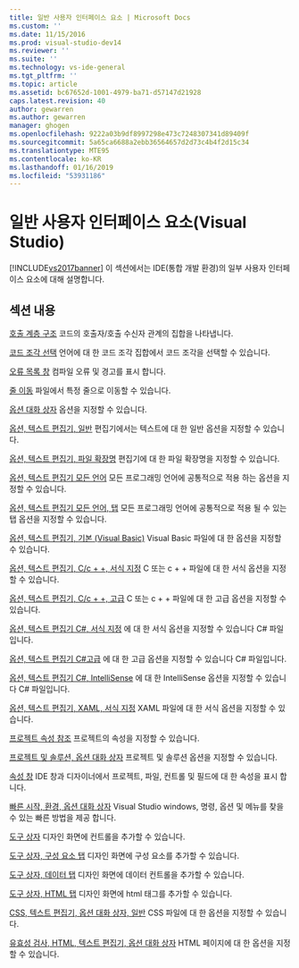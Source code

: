 ```yaml
---
title: 일반 사용자 인터페이스 요소 | Microsoft Docs
ms.custom: ''
ms.date: 11/15/2016
ms.prod: visual-studio-dev14
ms.reviewer: ''
ms.suite: ''
ms.technology: vs-ide-general
ms.tgt_pltfrm: ''
ms.topic: article
ms.assetid: bc67652d-1001-4979-ba71-d57147d21928
caps.latest.revision: 40
author: gewarren
ms.author: gewarren
manager: ghogen
ms.openlocfilehash: 9222a03b9df8997298e473c7248307341d89409f
ms.sourcegitcommit: 5a65ca6688a2ebb36564657d2d73c4b4f2d15c34
ms.translationtype: MTE95
ms.contentlocale: ko-KR
ms.lasthandoff: 01/16/2019
ms.locfileid: "53931186"
---
```

# <a name="general-user-interface-elements-visual-studio"></a>일반 사용자 인터페이스 요소(Visual Studio)
[!INCLUDE[vs2017banner](../../includes/vs2017banner.md)]
이 섹션에서는 IDE(통합 개발 환경)의 일부 사용자 인터페이스 요소에 대해 설명합니다.

## <a name="in-this-section"></a>섹션 내용
 [호출 계층 구조](../../ide/reference/call-hierarchy.md) 코드의 호출자/호출 수신자 관계의 집합을 나타냅니다.

 [코드 조각 선택](../../ide/reference/code-snippet-picker.md) 언어에 대 한 코드 조각 집합에서 코드 조각을 선택할 수 있습니다.

 [오류 목록 창](../../ide/reference/error-list-window.md) 컴파일 오류 및 경고를 표시 합니다.

 [줄 이동](../../ide/reference/go-to-line.md) 파일에서 특정 줄으로 이동할 수 있습니다.

 [옵션 대화 상자](../../ide/reference/options-dialog-box-visual-studio.md) 옵션을 지정할 수 있습니다.

 [옵션, 텍스트 편집기, 일반](../../ide/reference/options-text-editor-general.md) 편집기에서는 텍스트에 대 한 일반 옵션을 지정할 수 있습니다.

 [옵션, 텍스트 편집기, 파일 확장명](../../ide/reference/options-text-editor-file-extension.md) 편집기에 대 한 파일 확장명을 지정할 수 있습니다.

 [옵션, 텍스트 편집기 모든 언어](../../ide/reference/options-text-editor-all-languages.md) 모든 프로그래밍 언어에 공통적으로 적용 하는 옵션을 지정할 수 있습니다.

 [옵션, 텍스트 편집기 모든 언어, 탭](../../ide/reference/options-text-editor-all-languages-tabs.md) 모든 프로그래밍 언어에 공통적으로 적용 될 수 있는 탭 옵션을 지정할 수 있습니다.

 [옵션, 텍스트 편집기, 기본 (Visual Basic)](../../ide/reference/options-text-editor-basic-visual-basic.md) Visual Basic 파일에 대 한 옵션을 지정할 수 있습니다.

 [옵션, 텍스트 편집기, C/c + +, 서식 지정](../../ide/reference/options-text-editor-c-cpp-formatting.md) C 또는 c + + 파일에 대 한 서식 옵션을 지정할 수 있습니다.

 [옵션, 텍스트 편집기, C/c + +, 고급](../../ide/reference/options-text-editor-c-cpp-advanced.md) C 또는 c + + 파일에 대 한 고급 옵션을 지정할 수 있습니다.

 [옵션, 텍스트 편집기 C#, 서식 지정](../../ide/reference/options-text-editor-csharp-formatting.md) 에 대 한 서식 옵션을 지정할 수 있습니다 C# 파일입니다.

 [옵션, 텍스트 편집기 C#고급](../../ide/reference/options-text-editor-csharp-advanced.md) 에 대 한 고급 옵션을 지정할 수 있습니다 C# 파일입니다.

 [옵션, 텍스트 편집기 C#, IntelliSense](../../ide/reference/options-text-editor-csharp-intellisense.md) 에 대 한 IntelliSense 옵션을 지정할 수 있습니다 C# 파일입니다.

 [옵션, 텍스트 편집기, XAML, 서식 지정](../../ide/reference/options-text-editor-xaml-formatting.md) XAML 파일에 대 한 서식 옵션을 지정할 수 있습니다.

 [프로젝트 속성 참조](../../ide/reference/project-properties-reference.md) 프로젝트의 속성을 지정할 수 있습니다.

 [프로젝트 및 솔루션, 옵션 대화 상자](../../ide/reference/projects-and-solutions-options-dialog-box.md) 프로젝트 및 솔루션 옵션을 지정할 수 있습니다.

 [속성 창](../../ide/reference/properties-window.md) IDE 창과 디자이너에서 프로젝트, 파일, 컨트롤 및 필드에 대 한 속성을 표시 합니다.

 [빠른 시작, 환경, 옵션 대화 상자](../../ide/reference/quick-launch-environment-options-dialog-box.md) Visual Studio windows, 명령, 옵션 및 메뉴를 찾을 수 있는 빠른 방법을 제공 합니다.

 [도구 상자](../../ide/reference/toolbox.md) 디자인 화면에 컨트롤을 추가할 수 있습니다.

 [도구 상자, 구성 요소 탭](../../ide/reference/toolbox-components-tab.md) 디자인 화면에 구성 요소를 추가할 수 있습니다.

 [도구 상자, 데이터 탭](../../ide/reference/toolbox-data-tab.md) 디자인 화면에 데이터 컨트롤을 추가할 수 있습니다.

 [도구 상자, HTML 탭](../../ide/reference/toolbox-html-tab.md) 디자인 화면에 html 태그를 추가할 수 있습니다.

 [CSS, 텍스트 편집기, 옵션 대화 상자, 일반](http://msdn.microsoft.com/library/b33a7617-e69d-4a11-938e-2e218a34a10c) CSS 파일에 대 한 옵션을 지정할 수 있습니다.

 [유효성 검사, HTML, 텍스트 편집기, 옵션 대화 상자](http://msdn.microsoft.com/library/9c24ecfe-263e-4bf1-88de-d01be3992863) HTML 페이지에 대 한 옵션을 지정할 수 있습니다.